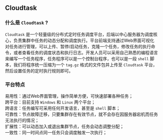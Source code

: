 ## Cloudtask  

### 什么是 `Cloudtask` ?

`Cloudtask` 是一个轻量级的分布式定时任务调度平台，后端以中心服务器为调度核心，负责集群中任务的动态分配和调度执行。平台前端支持通过Web界面可视化对任务进行管理，可以上传、暂停/启动任务，克隆一个任务，修改任务的执行命令，或者查看任务的调度状态和执行日志。开发人员可以采用自己熟悉的编程语言来编写一个任务程序，任务程序可以是一个控制台程序，也可以是一段 `shell` 脚本，我们将程序统一压缩为一个 `tag.gz` 格式的文件包并上传至 `Cloudtask` 平台，然后设置任务的定时执行规则即可。

### 平台特点

易用性：通过Web界面管理，操作简单方便，可快速部署各种任务；  
跨平台：目前支持 `Windows` 和 `Linux` 两个平台；   
跨语言：任务编写可采用任何开发语言，甚至是 `shell` 脚本；   
可靠性：节点故障迁移，只要集群存在有效节点，就不会存在因服务器宕机而任务无法执行的情况；   
扩展性：可以动态加入或退出集群节点，任务会动态调整分配；   
一致性：同一时间点同一任务只会调度触发一次执行；   
